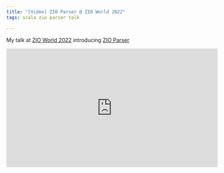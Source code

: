 ```yaml
---
title: "[Video] ZIO Parser @ ZIO World 2022"
tags: scala zio parser talk

---
```


My talk at [ZIO World 2022](https://zioworld.com/) introducing [ZIO Parser](https://github.com/zio/zio-parser) 


<iframe width="560" height="315" src="https://www.youtube.com/embed/IG6SmKPPamY" title="YouTube video player" frameborder="0" allow="accelerometer; autoplay; clipboard-write; encrypted-media; gyroscope; picture-in-picture" allowfullscreen></iframe>
